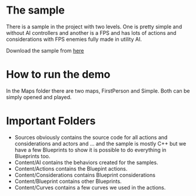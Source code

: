 # The sample

There is a sample in the project with two levels.
One is pretty simple and without AI controllers and another is a FPS and has lots of actions and considerations with FPS enemies fully made in utility AI.

Download the sample from [here](https://google.com)

# How to run the demo

In the Maps folder there are two maps, FirstPerson and Simple. Both can be simply opened and played.

# Important Folders

- Sources obviously contains the source code for all actions and considerations and actors and ... and the sample is mostly C++ but we have a few Blueprints to show it is possible to do everything in Blueprints too.
- Content/AI contains the behaviors created for the samples.
- Content/Actions contains the Bluepint actions.
- Content/Considerations contains Blueprint considerations
- Content/Blueprint contains other Blueprints.
- Content/Curves contains a few curves we used in the actions.
